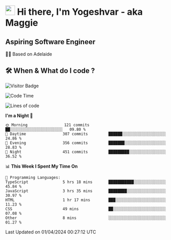 <h1><img src="https://emojis.slackmojis.com/emojis/images/1531849430/4246/blob-sunglasses.gif?1531849430" width="30"/> Hi there, I'm Yogeshvar - aka Maggie</h1>

## Aspiring Software Engineer
🏂🏻  Based on Adelaide 

## 🛠 When & What do I code ?  

![Visitor Badge](https://visitor-badge.feriirawann.repl.co?username=yogeshvar&repo=yogeshvar&label=Visitors&style=plastic&color=%23457BFF&contentType=svg)

<!--START_SECTION:waka-->
![Code Time](http://img.shields.io/badge/Code%20Time-2%2C787%20hrs%207%20mins-blue)

![Lines of code](https://img.shields.io/badge/From%20Hello%20World%20I%27ve%20Written-4.1%20million%20lines%20of%20code-blue)

**I'm a Night 🦉** 

```text
🌞 Morning                121 commits         ██░░░░░░░░░░░░░░░░░░░░░░░   09.80 % 
🌆 Daytime                307 commits         ██████░░░░░░░░░░░░░░░░░░░   24.86 % 
🌃 Evening                356 commits         ███████░░░░░░░░░░░░░░░░░░   28.83 % 
🌙 Night                  451 commits         █████████░░░░░░░░░░░░░░░░   36.52 % 
```


📊 **This Week I Spent My Time On** 

```text
💬 Programming Languages: 
TypeScript               5 hrs 18 mins       ███████████░░░░░░░░░░░░░░   45.84 % 
JavaScript               3 hrs 35 mins       ████████░░░░░░░░░░░░░░░░░   30.97 % 
HTML                     1 hr 17 mins        ███░░░░░░░░░░░░░░░░░░░░░░   11.23 % 
CSS                      49 mins             ██░░░░░░░░░░░░░░░░░░░░░░░   07.08 % 
Other                    8 mins              ░░░░░░░░░░░░░░░░░░░░░░░░░   01.27 % 
```


 Last Updated on 01/04/2024 00:27:12 UTC
<!--END_SECTION:waka-->

